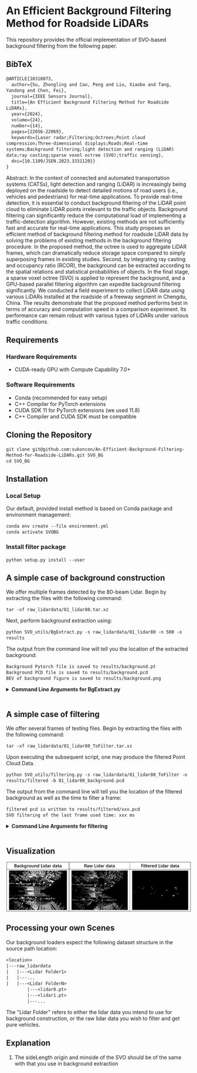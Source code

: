 # An Efficient Background Filtering Method for Roadside LiDARs

This repository provides the official implementation of SVO-based background filtering from the following paper.

<section class="section" id="BibTeX">
  <div class="container is-max-desktop content">
    <h2 class="title">BibTeX</h2>
    <pre><code>@ARTICLE{10318073,
  author={Su, Zhongling and Cao, Peng and Liu, Xiaobo and Tang, Yandong and Chen, Fei},
  journal={IEEE Sensors Journal}, 
  title={An Efficient Background Filtering Method for Roadside LiDARs}, 
  year={2024},
  volume={24},
  number={14},
  pages={22056-22069},
  keywords={Laser radar;Filtering;Octrees;Point cloud compression;Three-dimensional displays;Roads;Real-time systems;Background filtering;light detection and ranging (LiDAR) data;ray casting;sparse voxel octree (SVO);traffic sensing},
  doi={10.1109/JSEN.2023.3331120}}
}</code></pre>
  </div>
</section>

Abstract:
In the context of connected and automated transportation systems (CATSs), light detection and ranging (LiDAR) is increasingly being deployed on the roadside to detect detailed motions of road users (i.e., vehicles and pedestrians) for real-time applications. To provide real-time detection, it is essential to conduct background filtering of the LiDAR point cloud to eliminate LiDAR points irrelevant to the traffic objects. Background filtering can significantly reduce the computational load of implementing a traffic-detection algorithm. However, existing methods are not sufficiently fast and accurate for real-time applications. This study proposes an efficient method of background filtering method for roadside LiDAR data by solving the problems of existing methods in the background filtering procedure. In the proposed method, the octree is used to aggregate LiDAR frames, which can dramatically reduce storage space compared to simply superposing frames in existing studies. Second, by integrating ray casting and occupancy ratio (RCOR), the background can be extracted according to the spatial relations and statistical probabilities of objects. In the final stage, a sparse voxel octree (SVO) is applied to represent the background, and a GPU-based parallel filtering algorithm can expedite background filtering significantly. We conducted a field experiment to collect LiDAR data using various LiDARs installed at the roadside of a freeway segment in Chengdu, China. The results demonstrate that the proposed method performs best in terms of accuracy and computation speed in a comparison experiment. Its performance can remain robust with various types of LiDARs under various traffic conditions.

## Requirements
### Hardware Requirements
- CUDA-ready GPU with Compute Capability 7.0+
### Software Requirements
- Conda (recommended for easy setup)
- C++ Compiler for PyTorch extensions
- CUDA SDK 11 for PyTorch extensions (we used 11.8)
- C++ Compiler and CUDA SDK must be compatible

## Cloning the Repository
```
git clone git@github.com:sukoncon/An-Efficient-Background-Filtering-Method-for-Roadside-LiDARs.git SVO_BG
cd SVO_BG
```

## Installation
### Local Setup

Our default, provided install method is based on Conda package and environment management:
```shell
conda env create --file environment.yml
conda activate SVOBG
```

### Install filter package
```
python setup.py install --user
```

## A simple case of background construction
We offer multiple frames detected by the 80-beam Lidar. Begin by extracting the files with the following command:
```
tar -xf raw_lidardata/81_lidar80.tar.xz 
```
Next, perform background extraction using:
```
python SVO_utils/BgExtract.py -s raw_lidardata/81_lidar80 -n 500 -o results
```
The output from the command line will tell you the location of the extracted background:
```
Background Pytorch file is saved to results/background.pt
Background PCD file is saved to results/background.pcd
BEV of background figure is saved to results/background.png
```
<details>
<summary><span style="font-weight: bold;">Command Line Arguments for BgExtract.py</span></summary>
  
  #### --source_path / -s
  Path of lidar data.
  #### --Tocc 
  Threshold of occupancy ratio, ```0.1``` by default.
  #### --num_frames / -n
  Number of frames to construct background.
  #### --sideLength
  Sidelength of the root voxel, ```128``` by default.
  #### --minSide
  Sidelength of the leave voxel, ```0.5``` by default.
  #### --output_path / -o
  Path of background lidar data.
</details>
<br>

## A simple case of filtering
We offer several frames of testing files. Begin by extracting the files with the following command:
```
tar -xf raw_lidardata/81_lidar80_ToFilter.tar.xz
```
Upon executing the subsequent script, one may produce the filtered Point Cloud Data.
```
python SVO_utils/filtering.py -s raw_lidardata/81_lidar80_ToFilter -o results/filtered -b 81_lidar80_background.pcd
```
The output from the command line will tell you the location of the filtered background as well as the time to filter a frame:
```
filtered pcd is written to results/filtered/xxx.pcd
SVO filtering of the last frame used time: xxx ms
```
<details>
<summary><span style="font-weight: bold;">Command Line Arguments for filtering</span></summary>
  
  #### --source_path / -s
  Path of lidar data to be filtered.
  #### --background/ -b
  Path of background lidar data.
  #### --sideLength
  Sidelength of the root voxel, ```128``` by default.
  #### --minSide
  Sidelength of the leave voxel, ```0.5``` by default.
  #### --output_path / -o
  Path of filtered lidar data.
</details>
<br>

## Visualization
![Images](images.png)

## Processing your own Scenes
Our background loaders expect the following dataset structure in the source path location:
```
<location>
|---raw_lidardata
|   |---<Lidar Folder1>
|   |---...
|   |---<Lidar FolderN>
        |---<lidar0.pt>
        |---<lidar1.pt>
        |---...
```
The "Lidar Folder" refers to either the lidar data you intend to use for background construction, or the raw lidar data you wish to filter and get pure vehicles.

## Explanation
1. The sideLength origin and minside of the SVO should be of the same with that you use in background extraction
